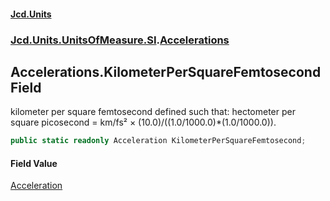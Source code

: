 #### [Jcd.Units](index.md 'index')

### [Jcd.Units.UnitsOfMeasure.SI](Jcd.Units.UnitsOfMeasure.SI.md 'Jcd.Units.UnitsOfMeasure.SI').[Accelerations](Accelerations.md 'Jcd.Units.UnitsOfMeasure.SI.Accelerations')

## Accelerations.KilometerPerSquareFemtosecond Field

kilometer per square femtosecond defined such that: hectometer per square picosecond = km/fs² ×
(10.0)/((1.0/1000.0)*(1.0/1000.0)).

```csharp
public static readonly Acceleration KilometerPerSquareFemtosecond;
```

#### Field Value

[Acceleration](Acceleration.md 'Jcd.Units.UnitTypes.Acceleration')